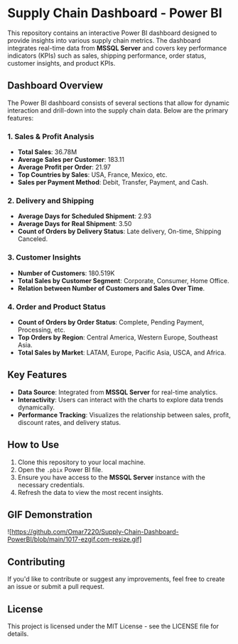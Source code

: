 # Supply Chain Dashboard - Power BI

This repository contains an interactive Power BI dashboard designed to provide insights into various supply chain metrics. The dashboard integrates real-time data from **MSSQL Server** and covers key performance indicators (KPIs) such as sales, shipping performance, order status, customer insights, and product KPIs.

## Dashboard Overview

The Power BI dashboard consists of several sections that allow for dynamic interaction and drill-down into the supply chain data. Below are the primary features:

### 1. Sales & Profit Analysis
- **Total Sales**: 36.78M  
- **Average Sales per Customer**: 183.11  
- **Average Profit per Order**: 21.97  
- **Top Countries by Sales**: USA, France, Mexico, etc.  
- **Sales per Payment Method**: Debit, Transfer, Payment, and Cash.

### 2. Delivery and Shipping
- **Average Days for Scheduled Shipment**: 2.93  
- **Average Days for Real Shipment**: 3.50  
- **Count of Orders by Delivery Status**: Late delivery, On-time, Shipping Canceled.

### 3. Customer Insights
- **Number of Customers**: 180.519K  
- **Total Sales by Customer Segment**: Corporate, Consumer, Home Office.  
- **Relation between Number of Customers and Sales Over Time**.

### 4. Order and Product Status
- **Count of Orders by Order Status**: Complete, Pending Payment, Processing, etc.  
- **Top Orders by Region**: Central America, Western Europe, Southeast Asia.  
- **Total Sales by Market**: LATAM, Europe, Pacific Asia, USCA, and Africa.

## Key Features
- **Data Source**: Integrated from **MSSQL Server** for real-time analytics.
- **Interactivity**: Users can interact with the charts to explore data trends dynamically.
- **Performance Tracking**: Visualizes the relationship between sales, profit, discount rates, and delivery status.

## How to Use
1. Clone this repository to your local machine.
2. Open the `.pbix` Power BI file.
3. Ensure you have access to the **MSSQL Server** instance with the necessary credentials.
4. Refresh the data to view the most recent insights.

## GIF Demonstration
![https://github.com/Omar7220/Supply-Chain-Dashboard-PowerBI/blob/main/1017-ezgif.com-resize.gif]


## Contributing
If you'd like to contribute or suggest any improvements, feel free to create an issue or submit a pull request.

## License
This project is licensed under the MIT License - see the LICENSE file for details.
